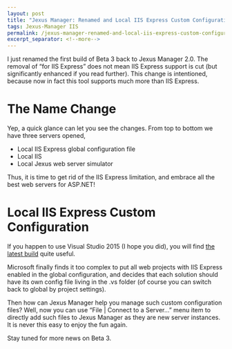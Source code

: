 ```yaml
---
layout: post
title: "Jexus Manager: Renamed and Local IIS Express Custom Configuration Support"
tags: Jexus-Manager IIS
permalink: /jexus-manager-renamed-and-local-iis-express-custom-configuration-support-8cff599d012b
excerpt_separator: <!--more-->
---
```

I just renamed the first build of Beta 3 back to Jexus Manager 2.0. The removal of “for IIS Express” does not mean IIS Express support is cut (but significantly enhanced if you read further). This change is intentioned, because now in fact this tool supports much more than IIS Express.
<!--more-->

# The Name Change

Yep, a quick glance can let you see the changes. From top to bottom we have three servers opened,

* Local IIS Express global configuration file
* Local IIS
* Local Jexus web server simulator

Thus, it is time to get rid of the IIS Express limitation, and embrace all the best web servers for ASP.NET!

# Local IIS Express Custom Configuration

If you happen to use Visual Studio 2015 (I hope you did), you will find [the latest build](http://blogs.msdn.com/b/webdev/archive/2015/04/29/new-asp-net-features-and-fixes-in-visual-studio-2015-rc.aspx) quite useful.

Microsoft finally finds it too complex to put all web projects with IIS Express enabled in the global configuration, and decides that each solution should have its own config file living in the .vs folder (of course you can switch back to global by project settings).

Then how can Jexus Manager help you manage such custom configuration files? Well, now you can use “File | Connect to a Server…” menu item to directly add such files to Jexus Manager as they are new server instances. It is never this easy to enjoy the fun again.

Stay tuned for more news on Beta 3.
